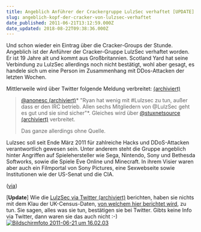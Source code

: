 ```yaml
---
title: Angeblich Anführer der Crackergruppe LulzSec verhaftet [UPDATE]
slug: angeblich-kopf-der-cracker-von-lulzsec-verhaftet
date_published: 2011-06-21T13:12:59.000Z
date_updated: 2018-08-22T09:38:36.000Z
---
```


Und schon wieder ein Eintrag über die Cracker-Groups der Stunde. Angeblich ist der Anführer der Cracker-Gruppe LulzSec verhaftet worden. Er ist 19 Jahre alt und kommt aus Großbritannien. Scotland Yard hat seine Verbindung zu LulzSec allerdings noch nicht bestätigt, wohl aber gesagt, es handele sich um eine Person im Zusammenhang mit DDos-Attacken der letzten Wochen.

Mittlerweile wird über Twitter folgende Meldung verbreitet: [ (archiviert)](http://web.archive.org/web/20250905043545/https://twitter.com/)

> [@anonesc (archiviert)](http://web.archive.org/web/20250905043545/https://twitter.com/)* "Ryan  hat wenig mit #Lulzsec zu tun, außer dass er den IRC betrieb. Allen  sechs Mitgliedern von @LulzSec geht es gut und sie sind sicher"*. Gleiches wird über [@stuxnetsource (archiviert)](http://web.archive.org/web/20250905043545/https://twitter.com/) verbreitet.
> 
> Das ganze allerdings ohne Quelle.

Lulzsec soll seit Ende März 2011 für zahlreiche Hacks und  DDoS-Attacken verantwortlich gewesen sein. Unter anderem steht die  Gruppe angeblich hinter Angriffen auf Spielehersteller wie Sega, Nintendo, Sony und Bethesda Softworks, sowie die Spiele Eve Online und Minecraft. In ihrem Visier waren aber auch ein Filmportal von Sony Pictures, eine Sexwebseite sowie Institutionen wie der US-Senat und die CIA.

([via](http://www.golem.de/1106/84359.html))

[**Update**] Wie die [LulzSec via Twitter (archiviert)](http://web.archive.org/web/20250905043545/https://twitter.com/) berichten, haben sie nichts mit dem Klau der UK-Census-Daten, [von welchem hier berichtet wird](http://www.golem.de/1106/84359.html), zu tun. Sie sagen, alles was sie tun, bestätigen sie bei Twitter. Gibts keine Info via Twitter, dann waren sie das auch nicht :-)
[![Bildschirmfoto 2011-06-21 um 16.02.03](//picdump.thafaker.de/2011/06/Bildschirmfoto-2011-06-21-um-16.02.03-580x271.png)](http://picdump.thafaker.de/2011/06/Bildschirmfoto-2011-06-21-um-16.02.03.png)
